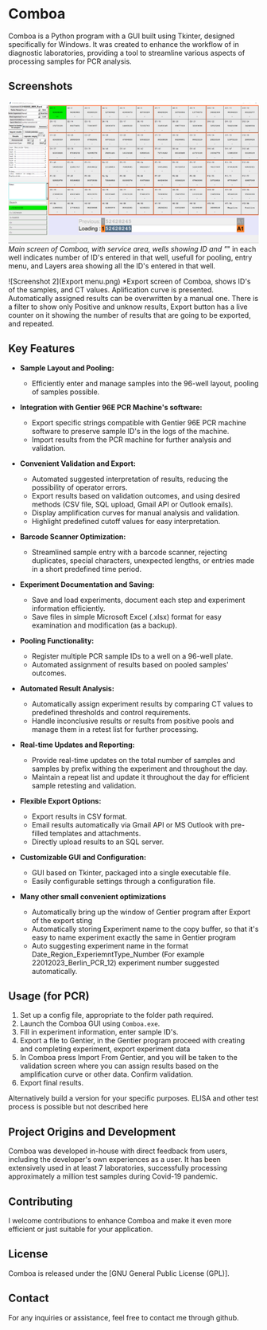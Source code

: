 # Comboa

Comboa is a Python program with a GUI built using Tkinter, designed specifically for Windows. It was created to enhance the workflow of in diagnostic laboratories, providing a tool to streamline various aspects of  processing samples for PCR analysis.

## Screenshots

![Screenshot 1](https://github.com/kolivusha/Comboa/blob/fab38b13df6d0874e6f02ea54be59e438e66079c/main%20menu%20with%20comments.png)
*Main screen of Comboa, with service area, wells showing ID and "*" in each well indicates number of ID's entered in that well, usefull for pooling, entry menu, and Layers area showing all the ID's entered in that well.

![Screenshot 2](Export menu.png)
*Export screen of Comboa, shows ID's of the samples, and CT values. Aplification curve is presented. Automatically assigned results can be overwritten by a manual one. There is a filter to show only Positive and unknow results, Export button has a live counter on it showing the number of results that are going to be exported, and repeated.

## Key Features

- **Sample Layout and Pooling:**
  - Efficiently enter and manage samples into the 96-well layout, pooling of samples possible.

- **Integration with Gentier 96E PCR Machine's software:**
  - Export specific strings compatible with Gentier 96E PCR machine software to preserve sample ID's in the logs of the machine.
  - Import results from the PCR machine for further analysis and validation.

- **Convenient Validation and Export:**
  - Automated suggested interpretation of results, reducing the possibility of operator errors.
  - Export results based on validation outcomes, and using desired methods (CSV file, SQL upload, Gmail API or Outlook emails).
  - Display amplification curves for manual analysis and validation.
  - Highlight predefined cutoff values for easy interpretation.

- **Barcode Scanner Optimization:**
  - Streamlined sample entry with a barcode scanner, rejecting duplicates, special characters, unexpected lengths, or entries made in a short predefined time period.

- **Experiment Documentation and Saving:**
  - Save and load experiments, document each step and experiment information efficiently.
  - Save files in simple Microsoft Excel (.xlsx) format for easy examination and modification (as a backup).

- **Pooling Functionality:**
  - Register multiple PCR sample IDs to a well on a 96-well plate.
  - Automated assignment of results based on pooled samples' outcomes.

- **Automated Result Analysis:**
  - Automatically assign experiment results by comparing CT values to predefined thresholds and control requirements.
  - Handle inconclusive results or results from positive pools and manage them in a retest list for further processing.

- **Real-time Updates and Reporting:**
  - Provide real-time updates on the total number of samples and samples by prefix withing the experiment and throughout the day.
  - Maintain a repeat list and update it throughout the day for efficient sample retesting and validation.

- **Flexible Export Options:**
  - Export results in CSV format.
  - Email results automatically via Gmail API or MS Outlook with pre-filled templates and attachments.
  - Directly upload results to an SQL server.

- **Customizable GUI and Configuration:**
  - GUI based on Tkinter, packaged into a single executable file.
  - Easily configurable settings through a configuration file.
- **Many other small convenient optimizations**
  - Automatically bring up the window of Gentier program after Export of the export sting
  - Automatically storing Experiment name to the copy buffer, so that it's easy to name experiment exactly the same in Gentier program
  - Auto suggesting experiment name in the format Date_Region_ExperiemntType_Number (For example 22012023_Berlin_PCR_12) experiment number suggested automatically.

## Usage (for PCR)

1. Set up a config file, appropriate to the folder path required.
2. Launch the Comboa GUI using `Comboa.exe`.
3. Fill in experiment information, enter sample ID's.
4. Export a file to Gentier, in the Gentier program proceed with creating and completing experiment, export experiment data
5. In Comboa press Import From Gentier, and you will be taken to the validation screen where you can assign results based on the amplification curve or other data. Confirm validation.
6. Export final results.

Alternatively build a version for your specific purposes. 
ELISA and other test process is possible but not described here



## Project Origins and Development

Comboa was developed in-house with direct feedback from users, including the developer's own experiences as a user. It has been extensively used in at least 7 laboratories, successfully processing approximately a million test samples during Covid-19 pandemic.

## Contributing

I welcome contributions to enhance Comboa and make it even more efficient or just suitable for your application.

## License

Comboa is released under the [GNU General Public License (GPL)].

## Contact

For any inquiries or assistance, feel free to contact me through github.


